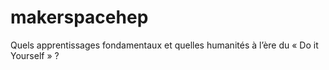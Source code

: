 # makerspacehep
Quels apprentissages fondamentaux et quelles humanités à l’ère du « Do it Yourself » ?
